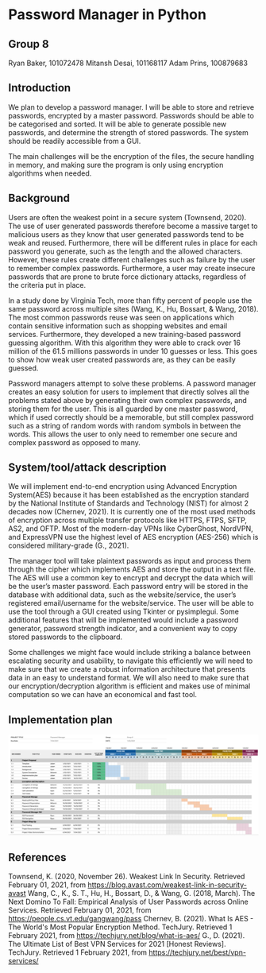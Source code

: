 # Password Manager in Python

## Group 8
Ryan Baker, 101072478
Mitansh Desai, 101168117
Adam Prins, 100879683

## Introduction
We plan to develop a password manager. I will be able to store and retrieve passwords, encrypted by a master password. Passwords should be able to be categorised and sorted. It will be able to generate possible new passwords, and determine the strength of stored passwords. The system should be readily accessible from a GUI.

The main challenges will be the encryption of the files, the secure handling in memory, and making sure the program is only using encryption algorithms when needed.

## Background
Users are often the weakest point in a secure system (Townsend, 2020). The use of user generated passwords therefore become a massive target to malicious users as they know that user generated passwords tend to be weak and reused. Furthermore, there will be different rules in place for each password you generate, such as the length and the allowed characters. However, these rules create different challenges such as failure by the user to remember complex passwords. Furthermore, a user may create insecure passwords that are prone to brute force dictionary attacks, regardless of the criteria put in place.

In a study done by Virginia Tech, more than fifty percent of people use the same password across multiple sites (Wang, K., Hu, Bossart, & Wang, 2018). The most common passwords reuse was seen on applications which contain sensitive information such as shopping websites and email services. Furthermore, they developed a new training-based password guessing algorithm. With this algorithm they were able to crack over 16 million of the 61.5 millions passwords in under 10 guesses or less. This goes to show how weak user created passwords are, as they can be easily guessed.

Password managers attempt to solve these problems. A password manager creates an easy solution for users to implement that directly solves all the problems stated above by generating their own complex passwords, and storing them for the user. This is all guarded by one master password, which if used correctly should be a memorable, but still complex password such as a string of random words with random symbols in between the words. This allows the user to only need to remember one secure and complex password as opposed to many.

## System/tool/attack description
We will implement end-to-end encryption using Advanced Encryption System(AES) because it has been established as the encryption standard by the National Institute of Standards and Technology (NIST) for almost 2 decades now (Chernev, 2021). It is currently one of the most used methods of encryption across multiple transfer protocols like HTTPS, FTPS, SFTP, AS2, and OFTP. Most of the modern-day VPNs like CyberGhost, NordVPN, and ExpressVPN use the highest level of AES encryption (AES-256) which is considered military-grade (G., 2021).

The manager tool will take plaintext passwords as input and process them through the cipher which implements AES and store the output in a text file. The AES will use a common key to encrypt and decrypt the data which will be the user’s master password. Each password entry will be stored in the database with additional data, such as the website/service, the user’s registered email/username for the website/service. The user will be able to use the tool through a GUI created using Tkinter or pysimplegui. Some additional features that will be implemented would include a password generator, password strength indicator, and a convenient way to copy stored passwords to the clipboard.

Some challenges we might face would include striking a balance between escalating security and usability, to navigate this efficiently we will need to make sure that we create a robust information architecture that presents data in an easy to understand format. We will also need to make sure that our encryption/decryption algorithm is efficient and makes use of minimal computation so we can have an economical and fast tool.

## Implementation plan

![Gantt Chart](/docs/GanttChart.png)

## References
Townsend, K. (2020, November 26). Weakest Link In Security. Retrieved February 01, 2021,
from https://blog.avast.com/weakest-link-in-security-avast
Wang, C., K., S. T., Hu, H., Bossart, D., & Wang, G. (2018, March). The Next Domino To Fall: Empirical Analysis of User Passwords across Online Services. Retrieved February 01, 2021, from https://people.cs.vt.edu/gangwang/pass
Chernev, B. (2021). What Is AES - The World's Most Popular Encryption Method. TechJury. Retrieved 1 February 2021, from https://techjury.net/blog/what-is-aes/
G., D. (2021). The Ultimate List of Best VPN Services for 2021 [Honest Reviews]. TechJury. Retrieved 1 February 2021, from https://techjury.net/best/vpn-services/
